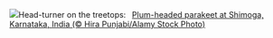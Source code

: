 ![](https://www.bing.com/th?id=OHR.PlumParakeet_EN-GB3398674878_UHD.jpg&w=1000)Head-turner on the treetops:&nbsp;&ensp;[Plum-headed parakeet at Shimoga, Karnataka, India (© Hira Punjabi/Alamy Stock Photo)](https://www.bing.com/th?id=OHR.PlumParakeet_EN-GB3398674878_UHD.jpg)
<br><br/>
